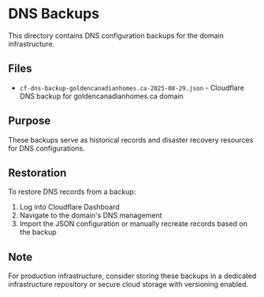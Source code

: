 # DNS Backups

This directory contains DNS configuration backups for the domain infrastructure.

## Files

- `cf-dns-backup-goldencanadianhomes.ca-2025-08-29.json` - Cloudflare DNS backup for goldencanadianhomes.ca domain

## Purpose

These backups serve as historical records and disaster recovery resources for DNS configurations.

## Restoration

To restore DNS records from a backup:

1. Log into Cloudflare Dashboard
2. Navigate to the domain's DNS management
3. Import the JSON configuration or manually recreate records based on the backup

## Note

For production infrastructure, consider storing these backups in a dedicated infrastructure repository or secure cloud storage with versioning enabled.
